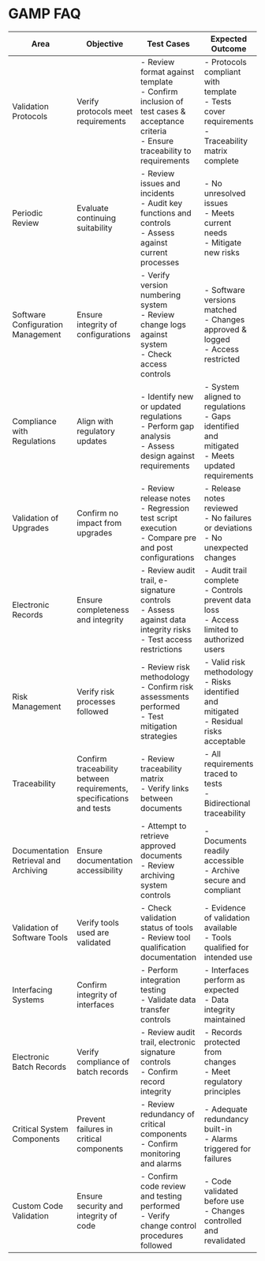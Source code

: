 # GAMP FAQ

| Area | Objective | Test Cases | Expected Outcome |
|-|-|-|-|
| Validation Protocols | Verify protocols meet requirements | - Review format against template<br>- Confirm inclusion of test cases & acceptance criteria<br>- Ensure traceability to requirements | - Protocols compliant with template<br>- Tests cover requirements<br>- Traceability matrix complete |
| Periodic Review | Evaluate continuing suitability | - Review issues and incidents<br>- Audit key functions and controls<br>- Assess against current processes | - No unresolved issues<br>- Meets current needs<br>- Mitigate new risks |  
| Software Configuration Management | Ensure integrity of configurations | - Verify version numbering system<br>- Review change logs against system<br>- Check access controls | - Software versions matched <br>- Changes approved & logged<br>- Access restricted |
| Compliance with Regulations | Align with regulatory updates | - Identify new or updated regulations<br>- Perform gap analysis<br>- Assess design against requirements | - System aligned to regulations<br>- Gaps identified and mitigated<br>- Meets updated requirements |
| Validation of Upgrades | Confirm no impact from upgrades | - Review release notes<br>- Regression test script execution<br>- Compare pre and post configurations | - Release notes reviewed<br>- No failures or deviations<br>- No unexpected changes |
| Electronic Records | Ensure completeness and integrity | - Review audit trail, e-signature controls<br>- Assess against data integrity risks<br>- Test access restrictions | - Audit trail complete<br>- Controls prevent data loss<br>- Access limited to authorized users |
| Risk Management | Verify risk processes followed | - Review risk methodology<br>- Confirm risk assessments performed<br>- Test mitigation strategies | - Valid risk methodology<br>- Risks identified and mitigated<br>- Residual risks acceptable |
| Traceability | Confirm traceability between requirements, specifications and tests | - Review traceability matrix <br>- Verify links between documents| - All requirements traced to tests <br>- Bidirectional traceability|
|Documentation Retrieval and Archiving | Ensure documentation accessibility | - Attempt to retrieve approved documents<br>- Review archiving system controls | - Documents readily accessible <br>- Archive secure and compliant |
| Validation of Software Tools | Verify tools used are validated | - Check validation status of tools<br>- Review tool qualification documentation | - Evidence of validation available<br>- Tools qualified for intended use |
| Interfacing Systems | Confirm integrity of interfaces | - Perform integration testing <br>- Validate data transfer controls | - Interfaces perform as expected <br>- Data integrity maintained |
| Electronic Batch Records | Verify compliance of batch records | - Review audit trail, electronic signature controls<br>- Confirm record integrity | - Records protected from changes<br>- Meet regulatory principles |
| Critical System Components | Prevent failures in critical components | - Review redundancy of critical components<br>- Confirm monitoring and alarms | - Adequate redundancy built-in <br>- Alarms triggered for failures |  
| Custom Code Validation | Ensure security and integrity of code | - Confirm code review and testing performed<br>- Verify change control procedures followed | - Code validated before use<br>- Changes controlled and revalidated |


